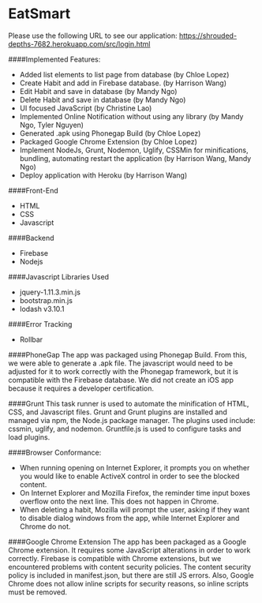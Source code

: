# EatSmart

Please use the following URL to see our application: https://shrouded-depths-7682.herokuapp.com/src/login.html

####Implemented Features:
- Added list elements to list page from database (by Chloe Lopez)
- Create Habit and add in Firebase database. (by Harrison Wang)
- Edit Habit and save in database (by Mandy Ngo)
- Delete Habit and save in database (by Mandy Ngo)
- UI focused JavaScript (by Christine Lao)
- Implemented Online Notification without using any library (by Mandy Ngo, Tyler Nguyen)
- Generated .apk using Phonegap Build (by Chloe Lopez)
- Packaged Google Chrome Extension (by Chloe Lopez)
- Implement NodeJs, Grunt, Nodemon, Uglify, CSSMin for minifications, bundling, automating restart the application (by Harrison Wang, Mandy Ngo)
- Deploy application with Heroku (by Harrison Wang) 

####Front-End
- HTML
- CSS
- Javascript

####Backend 
- Firebase
- Nodejs

####Javascript Libraries Used
- jquery-1.11.3.min.js
- bootstrap.min.js
- lodash v3.10.1

####Error Tracking
- Rollbar

####PhoneGap
The app was packaged using Phonegap Build. From this, we were able to generate a .apk file. The javascript would need to be adjusted for it to work correctly with the Phonegap framework, but it is compatible with the Firebase database. We did not create an iOS app because it requires a developer certification. 

####Grunt
This task runner is used to automate the minification of HTML, CSS, and Javascript files. Grunt and Grunt plugins are installed and managed via npm, the Node.js package manager. The plugins used include: cssmin, uglify, and nodemon. Gruntfile.js is used to configure tasks and load plugins. 

####Browser Conformance: 
- When running opening on Internet Explorer, it prompts you on whether you would like to enable ActiveX control in order to see the blocked content. 
- On Internet Explorer and Mozilla Firefox, the reminder time input boxes overflow onto the next line. This does not happen in Chrome. 
- When deleting a habit, Mozilla will prompt the user, asking if they want to disable dialog windows from the app, while Internet Explorer and Chrome do not. 

####Google Chrome Extension
The app has been packaged as a Google Chrome extension. It requires some JavaScript alterations in order to work correctly. Firebase is compatible with Chrome extensions, but we encountered problems with content security policies. The content security policy is included in manifest.json, but there are still JS errors. Also, Google Chrome does not allow inline scripts for security reasons, so inline scripts must be removed.
